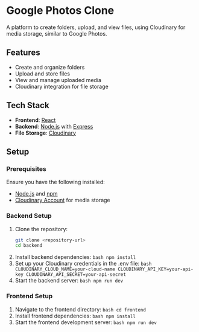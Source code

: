 # Google Photos Clone

A platform to create folders, upload, and view files, using Cloudinary for media storage, similar to Google Photos.

## Features

- Create and organize folders
- Upload and store files
- View and manage uploaded media
- Cloudinary integration for file storage

## Tech Stack

- **Frontend**: [React](https://reactjs.org/)
- **Backend**: [Node.js](https://nodejs.org/) with [Express](https://expressjs.com/)
- **File Storage**: [Cloudinary](https://cloudinary.com/)

## Setup

### Prerequisites

Ensure you have the following installed:

- [Node.js](https://nodejs.org/) and [npm](https://www.npmjs.com/)
- [Cloudinary Account](https://cloudinary.com/) for media storage

### Backend Setup

1. Clone the repository:
   ```bash
   git clone <repository-url>
   cd backend
   ```
2. Install backend dependencies:  ```bash
  npm install ```
3. Set up your Cloudinary credentials in the .env file: ```bash CLOUDINARY_CLOUD_NAME=your-cloud-name
CLOUDINARY_API_KEY=your-api-key
CLOUDINARY_API_SECRET=your-api-secret```
4. Start the backend server: ```bash
   npm run dev ```

### Frontend Setup
1. Navigate to the frontend directory: ```bash cd frontend ```
2. Install frontend dependencies: ```bash npm install ```
3. Start the frontend development server: ```bash npm run dev```
 

